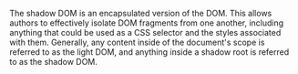 The shadow DOM is an encapsulated version of the DOM. This allows authors to effectively isolate DOM fragments from one another, including anything that could be used as a CSS selector and the styles associated with them. Generally, any content inside of the document's scope is referred to as the light DOM, and anything inside a shadow root is referred to as the shadow DOM.